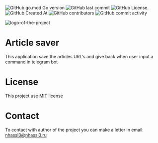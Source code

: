 ![GitHub go.mod Go version](https://img.shields.io/github/go-mod/go-version/nhassl3/article-saver-bot) ![GitHub last commit](https://img.shields.io/github/last-commit/nhassl3/article-saver-bot) ![GitHub License](https://img.shields.io/github/license/nhassl3/article-saver-bot). ![GitHub Created At](https://img.shields.io/github/created-at/nhassl3/article-saver-bot) ![GitHub contributors](https://img.shields.io/github/contributors/nhassl3/article-saver-bot) ![GitHub commit activity](https://img.shields.io/github/commit-activity/m/nhassl3/article-saver-bot)

![logo-of-the-project](./git-assets/logo.png)

# Article saver

This application save the articles URL's and give back when user input a command in telegram bot

# License

This project use [MIT](http://google.com) license

# Contact

To contact with author of the project you can make a letter in email: nhassl3@nhassl3.ru
